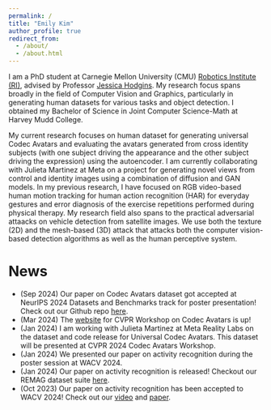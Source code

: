 ```yaml
---
permalink: /
title: "Emily Kim"
author_profile: true
redirect_from: 
  - /about/
  - /about.html
---
```


I am a PhD student at Carnegie Mellon University (CMU) [Robotics Institute (RI)](https://www.ri.cmu.edu/), advised by Professor [Jessica Hodgins](https://www.ri.cmu.edu/ri-faculty/jessica-k-hodgins/). My research focus spans broadly in the field of Computer Vision and Graphics, particularly in generating human datasets for various tasks and object detection. I obtained my Bachelor of Science in Joint Computer Science-Math at Harvey Mudd College.

My current research focuses on human dataset for generating universal Codec Avatars and evaluating the avatars generated from cross identity subjects (with one subject driving the appearance and the other subject driving the expression) using the autoencoder. I am currently collaborating with Julieta Martinez at Meta on a project for generating novel views from control and identity images using a combination of diffusion and GAN models. In my previous research, I have focused on RGB video-based human motion tracking for human action recognition (HAR) for everyday gestures and error diagnosis of the exercise repetitions performed during physical therapy. My research field also spans to the practical adversarial attaacks on vehicle detection from satellite images. We use both the texture (2D) and the mesh-based (3D) attack that attacks both the computer vision-based detection algorithms as well as the human perceptive system.


News
======
* (Sep 2024) Our paper on Codec Avatars dataset got accepted at NeurIPS 2024 Datasets and Benchmarks track for poster presentation! Check out our Github repo [here](https://github.com/facebookresearch/ava-256).
* (Mar 2024) The [website](https://codec-avatars.github.io/cvpr24/) for CVPR Workshop on Codec Avatars is up!
* (Jan 2024) I am working with Julieta Martinez at Meta Reality Labs on the dataset and code release for Universal Codec Avatars. This dataset will be presented at CVPR 2024 Codec Avatars Workshop.
* (Jan 2024) We presented our paper on activity recognition during the poster session at WACV 2024.
* (Jan 2024) Our paper on activity recognition is released! Checkout our REMAG dataset suite [here](http://humansensinglab.github.io/REMAG/).
* (Oct 2023) Our paper on activity recognition has been accepted to WACV 2024! Check out our [video](https://www.youtube.com/watch?v=hDlpJMyibBQ) and [paper](https://openaccess.thecvf.com/content/WACV2024/papers/Panev_Exploring_the_Impact_of_Rendering_Method_and_Motion_Quality_on_WACV_2024_paper.pdf).